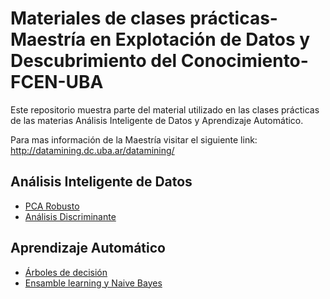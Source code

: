 # Materiales de clases prácticas- Maestría en Explotación de Datos y Descubrimiento del Conocimiento- FCEN-UBA

Este repositorio muestra parte del material utilizado en las clases prácticas de las materias Análisis Inteligente de Datos y Aprendizaje Automático.

Para mas información de la Maestría visitar el siguiente link: http://datamining.dc.uba.ar/datamining/

## Análisis Inteligente de Datos

- [PCA Robusto](https://pamelapairo.github.io/maestria_DM/AID/PCA/03_pca_robusto.html)
- [Análisis Discriminante](https://pamelapairo.github.io/maestria_DM/AID/AD/analisis_discriminante.html)

## Aprendizaje Automático

- [Árboles de decisión](https://pamelapairo.github.io/maestria_DM/aprendizaje_automatico/03_practica.html#1)
- [Ensamble learning y Naive Bayes](https://pamelapairo.github.io/maestria_DM/aprendizaje_automatico/ensamble_learning.html#1)
